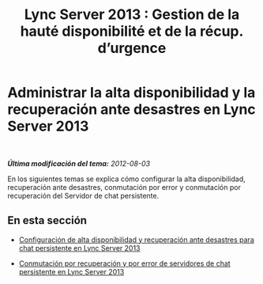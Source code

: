﻿---
title: "Lync Server 2013 : Gestion de la hauté disponibilité et de la récup. d’urgence"
TOCTitle: Administrar la alta disponibilidad y la recuperación ante desastres
ms:assetid: 64af9aad-6e35-43d1-a6ec-ee3f36898782
ms:mtpsurl: https://technet.microsoft.com/es-es/library/Gg398457(v=OCS.15)
ms:contentKeyID: 48275479
ms.date: 01/07/2017
mtps_version: v=OCS.15
ms.translationtype: HT
---

# Administrar la alta disponibilidad y la recuperación ante desastres en Lync Server 2013

 

_**Última modificación del tema:** 2012-08-03_

En los siguientes temas se explica cómo configurar la alta disponibilidad, recuperación ante desastres, conmutación por error y conmutación por recuperación del Servidor de chat persistente.

## En esta sección

  - [Configuración de alta disponibilidad y recuperación ante desastres para chat persistente en Lync Server 2013](lync-server-2013-configuring-for-persistent-chat-high-availability-and-disaster-recovery.md)

  - [Conmutación por recuperación y por error de servidores de chat persistente en Lync Server 2013](lync-server-2013-failing-over-and-failing-back-persistent-chat-server.md)

